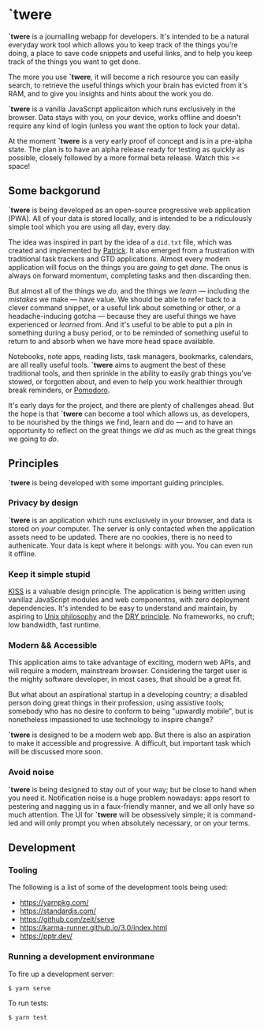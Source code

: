 # `twere

**`twere** is a journalling webapp for developers. It's intended to be a natural everyday work tool which allows you to keep track of the things you're doing, a place to save code snippets and useful links, and to help you keep track of the things you want to get done.

The more you use **`twere**, it will become a rich resource you can easily search, to retrieve the useful things which your brain has evicted from it's RAM, and to give you insights and hints about the work you do.

**`twere** is a vanilla JavaScript applicaiton which runs exclusively in the browser. Data stays with you, on your device, works offline and doesn't require any kind of login (unless you want the option to lock your data).

At the moment **`twere** is a very early proof of concept and is in a pre-alpha state. The plan is to have an alpha release ready for testing as quickly as possible, closely followed by a more formal beta release. Watch this >< space!

## Some backgorund

**`twere** is being developed as an open-source progressive web application (PWA). All of your data is stored locally, and is intended to be a ridiculously simple tool which you are using all day, every day.

The idea was inspired in part by the idea of a `did.txt` file, which was created and implemented by [Patrick](https://theptrk.com/2018/07/11/did-txt-file/). It also emerged from a frustration with traditional task trackers and GTD applications. Almost every modern application will focus on the things you are _going_ to get _done_. The onus is always on forward momentum, completing tasks and then discarding then.

But almost all of the things we _do_, and the things we _learn_ — including the _mistakes_ we make — have value. We should be able to refer back to a clever command snippet, or a useful link about something or other, or a headache-inducing gotcha — because they are useful things we have experienced or _learned_ from. And it's useful to be able to put a pin in something during a busy period, or to be reminded of something useful to return to and absorb when we have more head space available.

Notebooks, note apps, reading lists, task managers, bookmarks, calendars, are all really useful tools. **`twere** aims to augment the best of these traditional tools, and then sprinkle in the ability to easily grab things you've stowed, or forgotten about, and even to help you work healthier through break reminders, or [Pomodoro](https://en.wikipedia.org/wiki/Pomodoro_Technique).

It's early days for the project, and there are plenty of challenges ahead. But the hope is that **`twere** can become a tool which allows us, as developers, to be nourished by the things we find, learn and do — and to have an opportunity to reflect on the great things we _did_ as much as the great things we going to _do_.

## Principles

**`twere** is being developed with some important guiding principles.

### Privacy by design

**`twere** is an application which runs exclusively in your browser, and data is stored on _your_ computer. The server is only contacted when the application assets need to be updated. There are no cookies, there is no need to authenicate. Your data is kept where it belongs: with you. You can even run it offline.

### Keep it simple stupid

[KISS](https://en.wikipedia.org/wiki/KISS_principle) is a valuable design principle. The application is being written using vanillaz JavaScript modules and web componentns, with zero deployment dependencies. It's intended to be easy to understand and maintain, by aspiring to [Unix philosophy](https://en.wikipedia.org/wiki/Unix_philosophy) and the [DRY principle](https://en.wikipedia.org/wiki/Don%27t_repeat_yourself). No frameworks, no cruft; low bandwidth, fast runtime.

### Modern && Accessible

This application aims to take advantage of exciting, modern web APIs, and will require a modern, mainstream browser. Considering the target user is the mighty software developer, in most cases, that should be a great fit.

But what about an aspirational startup in a developing country; a disabled person doing great things in their profession, using assistive tools; somebody who has no desire to conform to being "upwardly mobile", but is nonetheless impassioned to use technology to inspire change?

**`twere** is designed to be a modern web app. But there is also an aspiration to make it accessible and progressive. A difficult, but important task which will be discussed more soon.

### Avoid noise

**\`twere** is being designed to stay out of your way; but be close to hand when you need it. Notification noise is a huge problem nowadays: apps resort to pestering and nagging us in a faux-friendly manner, and we all only have so much attention. The UI for **\`twere** will be obsessively simple; it is command-led and will only prompt you when absolutely necessary, or on your terms.

## Development

### Tooling

The following is a list of some of the development tools being used:

- https://yarnpkg.com/
- https://standardjs.com/
- https://github.com/zeit/serve
- https://karma-runner.github.io/3.0/index.html
- https://pptr.dev/

### Running a development environmane

To fire up a development server:

```
$ yarn serve
```

To run tests:

```
$ yarn test
```
